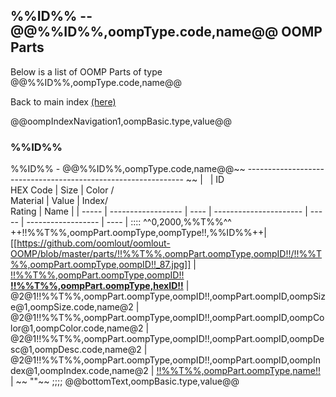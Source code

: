 ## %%ID%% -- @@%%ID%%,oompType.code,name@@ OOMP Parts

Below is a list of OOMP Parts of type @@%%ID%%,oompType.code,name@@

Back to main index [(here)](https://github.com/oomlout/oomlout-OOMP/wiki/pictureIndex)

@@oompIndexNavigation1,oompBasic.type,value@@   

### %%ID%%    
%%ID%% - @@%%ID%%,oompType.code,name@@~~
--------------------------------------------------------------   ~~
| &nbsp; | ID<br /> HEX Code | Size | Color /<br /> Material | Value | Index/<br />Rating | Name |
| ----- | ------------------ | ---- | ---------------------- | ----- | ------------------ | ---- |
::::
^^0,2000,%%T%%^^
++!!%%T%%,oompPart.oompType,oompType!!,%%ID%%++| [[https://github.com/oomlout/oomlout-OOMP/blob/master/parts/!!%%T%%,oompPart.oompType,oompID!!/!!%%T%%,oompPart.oompType,oompID!!_87.jpg]] | [!!%%T%%,oompPart.oompType,oompID!! <br /> __!!%%T%%,oompPart.oompType,hexID!!__](https://github.com/oomlout/oomlout-OOMP/wiki/!!%%T%%,oompPart.oompType,oompID!!)  | @2@1!!%%T%%,oompPart.oompType,oompID!!,oompPart.oompID,oompSize@1,oompSize.code,name@2 | @2@1!!%%T%%,oompPart.oompType,oompID!!,oompPart.oompID,oompColor@1,oompColor.code,name@2 | @2@1!!%%T%%,oompPart.oompType,oompID!!,oompPart.oompID,oompDesc@1,oompDesc.code,name@2 | @2@1!!%%T%%,oompPart.oompType,oompID!!,oompPart.oompID,oompIndex@1,oompIndex.code,name@2 | [!!%%T%%,oompPart.oompType,name!!](https://github.com/oomlout/oomlout-OOMP/wiki/!!%%T%%,oompPart.oompType,oompID!!)  | ~~
""~~
;;;;
@@bottomText,oompBasic.type,value@@   
